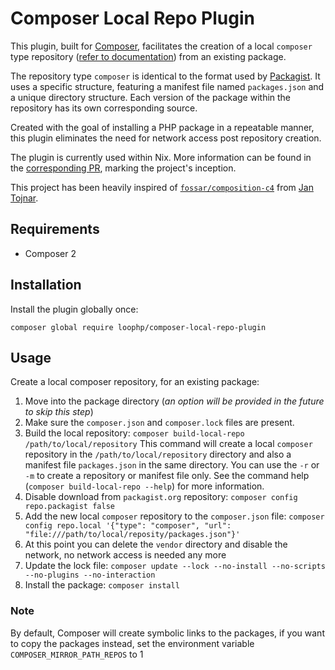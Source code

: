 # Composer Local Repo Plugin

This plugin, built for [Composer][composer website], facilitates the creation of
a local `composer` type repository ([refer to
documentation][composer repository]) from an existing package.

The repository type `composer` is identical to the format used by
[Packagist][composer website]. It uses a specific structure, featuring a
manifest file named `packages.json` and a unique directory structure. Each
version of the package within the repository has its own corresponding source.

Created with the goal of installing a PHP package in a repeatable manner, this
plugin eliminates the need for network access post repository creation.

The plugin is currently used within Nix. More information can be found in the
[corresponding PR][php builder pr], marking the project's inception.

This project has been heavily inspired of
[`fossar/composition-c4`][fossar/composition-c4] from [Jan Tojnar][Jan Tojnar].

## Requirements

- Composer 2

## Installation

Install the plugin globally once:

```
composer global require loophp/composer-local-repo-plugin
```

## Usage

Create a local composer repository, for an existing package:

1. Move into the package directory (_an option will be provided in the future to
   skip this step_)
2. Make sure the `composer.json` and `composer.lock` files are present.
3. Build the local repository:
   `composer build-local-repo /path/to/local/repository` This command will
   create a local `composer` repository in the `/path/to/local/repository`
   directory and also a manifest file `packages.json` in the same directory. You
   can use the `-r` or `-m` to create a repository or manifest file only. See
   the command help (`composer build-local-repo --help`) for more information.
4. Disable download from `packagist.org` repository:
   `composer config repo.packagist false`
5. Add the new local `composer` repository to the `composer.json` file:
   `composer config repo.local '{"type": "composer", "url": "file:///path/to/local/reposity/packages.json"}'`
6. At this point you can delete the `vendor` directory and disable the network,
   no network access is needed any more
7. Update the lock file:
   `composer update --lock --no-install --no-scripts --no-plugins --no-interaction`
8. Install the package: `composer install`

### Note

By default, Composer will create symbolic links to the packages, if you want to
copy the packages instead, set the environment variable
`COMPOSER_MIRROR_PATH_REPOS` to 1

[composer website]: https://getcomposer.org/
[fossar/composition-c4]: https://github.com/fossar/composition-c4/
[Jan Tojnar]: https://github.com/jtojnar
[composer repository]: https://getcomposer.org/doc/05-repositories.md#composer
[php builder pr]: https://github.com/NixOS/nixpkgs/pull/225401
